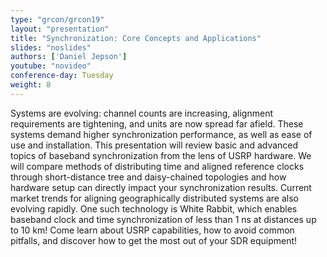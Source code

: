 ```yaml
---
type: "grcon/grcon19"
layout: "presentation"
title: "Synchronization: Core Concepts and Applications"
slides: "noslides"
authors: ['Daniel Jepson']
youtube: "novideo"
conference-day: Tuesday
weight: 8
---
```

Systems are evolving: channel counts are increasing, alignment requirements are tightening, and units are now spread far afield. These systems demand higher synchronization performance, as well as ease of use and installation. This presentation will review basic and advanced topics of baseband synchronization from the lens of USRP hardware.  We will compare methods of distributing time and aligned reference clocks through short-distance tree and daisy-chained topologies and how hardware setup can directly impact your synchronization results. Current market trends for aligning geographically distributed systems are also evolving rapidly. One such technology is White Rabbit, which enables baseband clock and time synchronization of less than 1 ns at distances up to 10 km! Come learn about USRP capabilities, how to avoid common pitfalls, and discover how to get the most out of your SDR equipment!